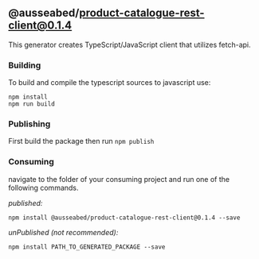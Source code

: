 ## @ausseabed/product-catalogue-rest-client@0.1.4

This generator creates TypeScript/JavaScript client that utilizes fetch-api. 

### Building

To build and compile the typescript sources to javascript use:
```
npm install
npm run build
```

### Publishing

First build the package then run ```npm publish```

### Consuming

navigate to the folder of your consuming project and run one of the following commands.

_published:_

```
npm install @ausseabed/product-catalogue-rest-client@0.1.4 --save
```

_unPublished (not recommended):_

```
npm install PATH_TO_GENERATED_PACKAGE --save
